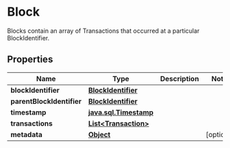 

# Block

Blocks contain an array of Transactions that occurred at a particular BlockIdentifier.
## Properties

Name | Type | Description | Notes
------------ | ------------- | ------------- | -------------
**blockIdentifier** | [**BlockIdentifier**](BlockIdentifier.md) |  | 
**parentBlockIdentifier** | [**BlockIdentifier**](BlockIdentifier.md) |  | 
**timestamp** | [**java.sql.Timestamp**](java.sql.Timestamp.md) |  | 
**transactions** | [**List&lt;Transaction&gt;**](Transaction.md) |  | 
**metadata** | [**Object**](.md) |  |  [optional]



